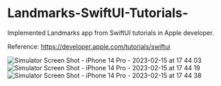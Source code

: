 # Landmarks-SwiftUI-Tutorials-

Implemented Landmarks app from SwiftUI tutorials in Apple developer.

Reference: https://developer.apple.com/tutorials/swiftui

![Simulator Screen Shot - iPhone 14 Pro - 2023-02-15 at 17 44 03](https://user-images.githubusercontent.com/65150672/218977711-4e5a710d-bd47-4302-873c-1aa3220ebc67.png)
![Simulator Screen Shot - iPhone 14 Pro - 2023-02-15 at 17 44 19](https://user-images.githubusercontent.com/65150672/218977775-144638c8-35c2-456d-9b89-5c045504dd38.png)
![Simulator Screen Shot - iPhone 14 Pro - 2023-02-15 at 17 44 38](https://user-images.githubusercontent.com/65150672/218977783-b384856c-49c2-4bc2-9663-77bff0e2efec.png)
